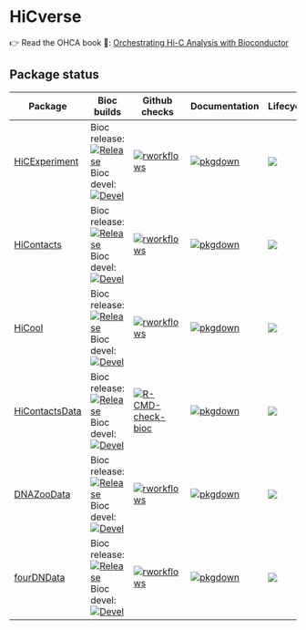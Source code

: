 # HiCverse

👉 Read the OHCA book 📖: [Orchestrating Hi-C Analysis with Bioconductor](https://js2264.github.io/OHCA/)

## Package status 

|Package|Bioc builds|Github checks|Documentation|Lifecycle|
|--|--|--|--|--|  
|[HiCExperiment](https://github.com/js2264/HiCExperiment)|Bioc release:<br/>[![Release](https://bioconductor.org/shields/years-in-bioc/HiCExperiment.svg)](https://bioconductor.org/checkResults/release/bioc-LATEST/HiCExperiment/) <br/>Bioc devel:<br/>[![Devel](https://bioconductor.org/shields/build/devel/bioc/HiCExperiment.svg)](https://bioconductor.org/checkResults/devel/bioc-LATEST/HiCExperiment/)|[![rworkflows](https://github.com/js2264/HiCExperiment/actions/workflows/rworkflows.yml/badge.svg)](https://github.com/js2264/HiCExperiment/actions/workflows/rworkflows.yml)|[![pkgdown](https://github.com/js2264/HiCExperiment/workflows/pkgdown/badge.svg)](https://js2264.github.io/HiCExperiment)|[![](https://img.shields.io/badge/lifecycle-maturing-blue.svg)](https://www.tidyverse.org/lifecycle/#maturing)|
|[HiContacts](https://github.com/js2264/HiContacts)|Bioc release:<br/>[![Release](https://bioconductor.org/shields/build/release/bioc/HiContacts.svg)](https://bioconductor.org/checkResults/release/bioc-LATEST/HiContacts/) <br/>Bioc devel:<br/>[![Devel](https://bioconductor.org/shields/build/devel/bioc/HiContacts.svg)](https://bioconductor.org/checkResults/devel/bioc-LATEST/HiContacts/)|[![rworkflows](https://github.com/js2264/HiContacts/actions/workflows/rworkflows.yml/badge.svg)](https://github.com/js2264/HiContacts/actions/workflows/rworkflows.yml)|[![pkgdown](https://github.com/js2264/HiContacts/workflows/pkgdown/badge.svg)](https://js2264.github.io/HiContacts)|[![](https://img.shields.io/badge/lifecycle-maturing-blue.svg)](https://www.tidyverse.org/lifecycle/#maturing)|
|[HiCool](https://github.com/js2264/HiCool)|Bioc release:<br/>[![Release](https://bioconductor.org/shields/years-in-bioc/HiCExperiment.svg)](https://bioconductor.org/checkResults/release/bioc-LATEST/HiCool/) <br/>Bioc devel:<br/>[![Devel](https://bioconductor.org/shields/build/devel/bioc/HiCool.svg)](https://bioconductor.org/checkResults/devel/bioc-LATEST/HiCool/)|[![rworkflows](https://github.com/js2264/HiCool/actions/workflows/rworkflows.yml/badge.svg)](https://github.com/js2264/HiCool/actions/workflows/rworkflows.yml)|[![pkgdown](https://github.com/js2264/HiCool/workflows/pkgdown/badge.svg)](https://js2264.github.io/HiCool)|[![](https://img.shields.io/badge/lifecycle-maturing-blue.svg)](https://www.tidyverse.org/lifecycle/#maturing)|
|[HiContactsData](https://github.com/js2264/HiContactsData)|Bioc release:<br/>[![Release](https://bioconductor.org/shields/build/release/bioc/ExperimentHub.svg)](https://bioconductor.org/checkResults/release/bioc-LATEST/HiContactsData/) <br/>Bioc devel:<br/>[![Devel](https://bioconductor.org/shields/build/release/bioc/ExperimentHub.svg)](https://bioconductor.org/checkResults/devel/bioc-LATEST/HiContactsData/)|[![R-CMD-check-bioc](https://github.com/js2264/HiContactsData/actions/workflows/check-bioc.yml/badge.svg)](https://github.com/js2264/HiContactsData/actions/workflows/check-bioc.yml)|[![pkgdown](https://github.com/js2264/HiContactsData/workflows/pkgdown/badge.svg)](https://js2264.github.io/HiContactsData)|[![](https://img.shields.io/badge/lifecycle-stable-brightgreen.svg)](https://lifecycle.r-lib.org/articles/stages.html#stable)|
|[DNAZooData](https://github.com/js2264/DNAZooData)|Bioc release:<br/>[![Release](https://bioconductor.org/shields/years-in-bioc/HiCExperiment.svg)](https://bioconductor.org/checkResults/release/bioc-LATEST/DNAZooData/) <br/>Bioc devel:<br/>[![Devel](https://bioconductor.org/shields/build/release/bioc/ExperimentHub.svg)](https://bioconductor.org/checkResults/devel/bioc-LATEST/DNAZooData/)|[![rworkflows](https://github.com/js2264/DNAZooData/actions/workflows/rworkflows.yml/badge.svg)](https://github.com/js2264/DNAZooData/actions/workflows/rworkflows.yml)|[![pkgdown](https://github.com/js2264/DNAZooData/workflows/pkgdown/badge.svg)](https://js2264.github.io/DNAZooData)|[![](https://img.shields.io/badge/lifecycle-stable-brightgreen.svg)](https://lifecycle.r-lib.org/articles/stages.html#stable)|
|[fourDNData](https://github.com/js2264/fourDNData)|Bioc release:<br/>[![Release](https://bioconductor.org/shields/years-in-bioc/HiCExperiment.svg)](https://bioconductor.org/checkResults/release/bioc-LATEST/fourDNData/) <br/>Bioc devel:<br/>[![Devel](https://bioconductor.org/shields/build/release/bioc/ExperimentHub.svg)](https://bioconductor.org/checkResults/devel/bioc-LATEST/fourDNData/)|[![rworkflows](https://github.com/js2264/fourDNData/actions/workflows/rworkflows.yml/badge.svg)](https://github.com/js2264/fourDNData/actions/workflows/rworkflows.yml)|[![pkgdown](https://github.com/js2264/fourDNData/workflows/pkgdown/badge.svg)](https://js2264.github.io/fourDNData)|[![](https://img.shields.io/badge/lifecycle-stable-brightgreen.svg)](https://lifecycle.r-lib.org/articles/stages.html#stable)|
